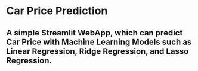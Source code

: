 # Car Price Prediction
## A simple Streamlit WebApp, which can predict Car Price with Machine Learning Models such as Linear Regression, Ridge Regression, and Lasso Regression.
